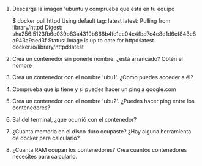 1. Descarga la imagen 'ubuntu y comprueba que está en tu equipo

    $ docker pull httpd
      Using default tag: latest
      latest: Pulling from library/httpd
      Digest: sha256:5123fb6e039b83a4319b668b4fe1ee04c4fbd7c4c8d1d6ef843e8a943a9aed3f
      Status: Image is up to date for httpd:latest
      docker.io/library/httpd:latest
   
3. Crea un contenedor sin ponerle nombre. ¿está arrancado? Obtén el nombre
4. Crea un contenedor con el nombre 'ubu1'. ¿Como puedes acceder a él?
5. Comprueba que ip tiene y si puedes hacer un ping a google.com
6. Crea un contenedor con el nombre 'ubu2'. ¿Puedes hacer ping entre los contenedores?
7. Sal del terminal, ¿que ocurrió con el contenedor?
8. ¿Cuanta memoria en el disco duro ocupaste? ¿Hay alguna herramienta de docker para calcularlo?
9. ¿Cuanta RAM ocupan los contenedores? Crea cuantos contenedores necesites para calcularlo.
